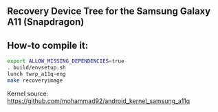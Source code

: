 ## Recovery Device Tree for the Samsung Galaxy A11 (Snapdragon)

## How-to compile it:

```sh
export ALLOW_MISSING_DEPENDENCIES=true
. build/envsetup.sh
lunch twrp_a11q-eng
make recoveryimage
```

Kernel source:
https://github.com/mohammad92/android_kernel_samsung_a11q
